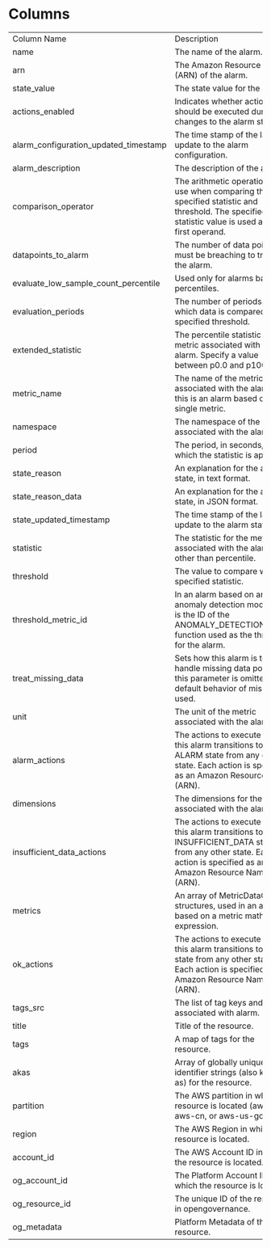 # Columns  

<table>
	<tr><td>Column Name</td><td>Description</td></tr>
	<tr><td>name</td><td>The name of the alarm.</td></tr>
	<tr><td>arn</td><td>The Amazon Resource Name (ARN) of the alarm.</td></tr>
	<tr><td>state_value</td><td>The state value for the alarm.</td></tr>
	<tr><td>actions_enabled</td><td>Indicates whether actions should be executed during any changes to the alarm state.</td></tr>
	<tr><td>alarm_configuration_updated_timestamp</td><td>The time stamp of the last update to the alarm configuration.</td></tr>
	<tr><td>alarm_description</td><td>The description of the alarm.</td></tr>
	<tr><td>comparison_operator</td><td>The arithmetic operation to use when comparing the specified statistic and threshold. The specified statistic value is used as the first operand.</td></tr>
	<tr><td>datapoints_to_alarm</td><td>The number of data points that must be breaching to trigger the alarm.</td></tr>
	<tr><td>evaluate_low_sample_count_percentile</td><td>Used only for alarms based on percentiles.</td></tr>
	<tr><td>evaluation_periods</td><td>The number of periods over which data is compared to the specified threshold.</td></tr>
	<tr><td>extended_statistic</td><td>The percentile statistic for the metric associated with the alarm. Specify a value between p0.0 and p100.</td></tr>
	<tr><td>metric_name</td><td>The name of the metric associated with the alarm, if this is an alarm based on a single metric.</td></tr>
	<tr><td>namespace</td><td>The namespace of the metric associated with the alarm.</td></tr>
	<tr><td>period</td><td>The period, in seconds, over which the statistic is applied.</td></tr>
	<tr><td>state_reason</td><td>An explanation for the alarm state, in text format.</td></tr>
	<tr><td>state_reason_data</td><td>An explanation for the alarm state, in JSON format.</td></tr>
	<tr><td>state_updated_timestamp</td><td>The time stamp of the last update to the alarm state.</td></tr>
	<tr><td>statistic</td><td>The statistic for the metric associated with the alarm, other than percentile.</td></tr>
	<tr><td>threshold</td><td>The value to compare with the specified statistic.</td></tr>
	<tr><td>threshold_metric_id</td><td>In an alarm based on an anomaly detection model, this is the ID of the ANOMALY_DETECTION_BAND function used as the threshold for the alarm.</td></tr>
	<tr><td>treat_missing_data</td><td>Sets how this alarm is to handle missing data points. If this parameter is omitted, the default behavior of missing is used.</td></tr>
	<tr><td>unit</td><td>The unit of the metric associated with the alarm.</td></tr>
	<tr><td>alarm_actions</td><td>The actions to execute when this alarm transitions to the ALARM state from any other state. Each action is specified as an Amazon Resource Name (ARN).</td></tr>
	<tr><td>dimensions</td><td>The dimensions for the metric associated with the alarm.</td></tr>
	<tr><td>insufficient_data_actions</td><td>The actions to execute when this alarm transitions to the INSUFFICIENT_DATA state from any other state. Each action is specified as an Amazon Resource Name (ARN).</td></tr>
	<tr><td>metrics</td><td>An array of MetricDataQuery structures, used in an alarm based on a metric math expression.</td></tr>
	<tr><td>ok_actions</td><td>The actions to execute when this alarm transitions to the OK state from any other state. Each action is specified as an Amazon Resource Name (ARN).</td></tr>
	<tr><td>tags_src</td><td>The list of tag keys and values associated with alarm.</td></tr>
	<tr><td>title</td><td>Title of the resource.</td></tr>
	<tr><td>tags</td><td>A map of tags for the resource.</td></tr>
	<tr><td>akas</td><td>Array of globally unique identifier strings (also known as) for the resource.</td></tr>
	<tr><td>partition</td><td>The AWS partition in which the resource is located (aws, aws-cn, or aws-us-gov).</td></tr>
	<tr><td>region</td><td>The AWS Region in which the resource is located.</td></tr>
	<tr><td>account_id</td><td>The AWS Account ID in which the resource is located.</td></tr>
	<tr><td>og_account_id</td><td>The Platform Account ID in which the resource is located.</td></tr>
	<tr><td>og_resource_id</td><td>The unique ID of the resource in opengovernance.</td></tr>
	<tr><td>og_metadata</td><td>Platform Metadata of the AWS resource.</td></tr>
</table>